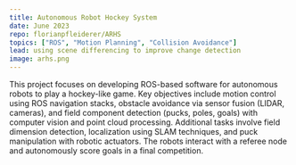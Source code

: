 ```yaml
---
title: Autonomous Robot Hockey System
date: June 2023
repo: florianpfleiderer/ARHS
topics: ["ROS", "Motion Planning", "Collision Avoidance"]
lead: using scene differencing to improve change detection
image: arhs.png
---
```


This project focuses on developing ROS-based software for autonomous robots 
to play a hockey-like game.
Key objectives include motion control using ROS navigation stacks, obstacle
avoidance via sensor fusion (LIDAR, cameras), and field component detection
(pucks, poles, goals) with computer vision and point cloud processing.
Additional tasks involve field dimension detection, localization using SLAM
techniques, and puck manipulation with robotic actuators. The robots interact
with a referee node and autonomously score goals in a final competition.
